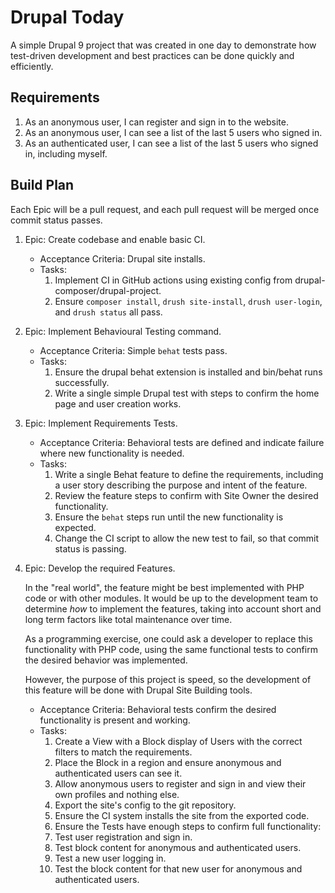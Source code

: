 # Drupal Today

A simple Drupal 9 project that was created in one day to demonstrate how  
test-driven development and best practices can be done quickly and efficiently.

## Requirements

1. As an anonymous user, I can register and sign in to the website.
2. As an anonymous user, I can see a list of the last 5 users who signed in.
2. As an authenticated user, I can see a list of the last 5 users who signed in, including myself.

## Build Plan

Each Epic will be a pull request, and each pull request will be merged once commit status passes.

1. Epic: Create codebase and enable basic CI. 
   - Acceptance Criteria: Drupal site installs.
   - Tasks:
     1. Implement CI in GitHub actions using existing config from drupal-composer/drupal-project.
     2. Ensure `composer install`, `drush site-install`, `drush user-login`, and `drush status` all pass.

2. Epic: Implement Behavioural Testing command.
   - Acceptance Criteria: Simple `behat` tests pass.
   - Tasks: 
     1. Ensure the drupal behat extension is installed and bin/behat runs successfully.
     2. Write a single simple Drupal test with steps to confirm the home page and user creation works.

3. Epic:  Implement Requirements Tests.
   - Acceptance Criteria: Behavioral tests are defined and indicate failure where new functionality is needed.
   - Tasks:
     1. Write a single Behat feature to define the requirements, including a user story describing the purpose and intent of the feature.
     2. Review the feature steps to confirm with Site Owner the desired functionality.
     3. Ensure the `behat` steps run until the new functionality is expected.
     4. Change the CI script to allow the new test to fail, so that commit status is passing.

4. Epic: Develop the required Features.

    In the "real world", the feature might be best implemented with PHP code or with other modules. 
    It would be up to the development team to determine *how* to implement the features, taking into account
    short and long term factors like total maintenance over time.
    
    As a programming exercise, one could ask a developer to replace this functionality with PHP code, 
    using the same functional tests to confirm the desired behavior was implemented.

    However, the purpose of this project is speed, so the development of this feature will be done with Drupal Site Building tools.

    - Acceptance Criteria: Behavioral tests confirm the desired functionality is present and working.
    - Tasks:
      1. Create a View with a Block display of Users with the correct filters to match the requirements.
      2. Place the Block in a region and ensure anonymous and authenticated users can see it.
      3. Allow anonymous users to register and sign in and view their own profiles and nothing else.
      4. Export the site's config to the git repository.
      5. Ensure the CI system installs the site from the exported code.
      6. Ensure the Tests have enough steps to confirm full functionality:
        1. Test user registration and sign in.
        2. Test block content for anonymous and authenticated users.
        3. Test a new user logging in.
        4. Test the block content for that new user for anonymous and authenticated users.
